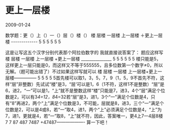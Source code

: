 # 更上一层楼
2009-01-24


数学题：更（）上（）一（）层（）楼（）                         楼                       层楼                     一层楼                   上一层楼               ＋更上一层楼               -------------                5 5 5 5 5 5


这是让写这五个汉字分别代表那个阿拉伯数字的 我就直接说答案了： 题应这样写 楼 层楼 一层楼 上一层楼 +更上一层楼 _______________ 5 5 5 5 5 5 楼只能是5，这样更上一层只能是0，而这样又不等于555555，且多位数第一个数字≠0，所以无解。（题可能出错了）不过如果这样写就可以         楼       层楼     一层楼   上一层楼+更上一层楼————— 5 5 5 5 5首先楼可以取1，3，5，7，9（1，5，9不首先不符，这样“层”非整数）先试试“楼”是3，“层‘可以是1，6（1不符，这样1不是整数）“层”是6，进2，“一”可以是1，“上”就不是整数这样“楼”只能是7，进3，4个“层”满足个位数是2，可以有3*4=12，8*4=32若“层”是3，进1，3个“一”满足个位数是4，只有“8”再进2，两个“上”满足个位数是3，不可能，层就是8，进3，三个“一”满足个位数是2，可以是4或8，若“一”取4，进1，两个“上”必须满足个位数是4，“上”为7，进1，更就是4，若“一”取8，“上”就不符，因此，答案唯一，更4上7一4层8楼7       7      87     487    7487  +47487——————-  算一下吧！
